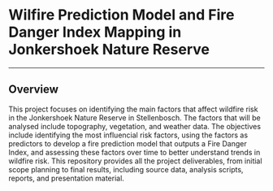 # Wilfire Prediction Model and Fire Danger Index Mapping in Jonkershoek Nature Reserve

---

## Overview
This project focuses on identifying the main factors that affect wildfire risk in the Jonkershoek Nature Reserve in Stellenbosch. The factors that will be analysed include topography, vegetation, and weather data. The objectives include identifying the most influencial risk factors, using the factors as predictors to develop a fire prediction model that outputs a Fire Danger Index, and assessing these factors over time to better understand trends in wildfire risk. This repository provides all the project deliverables, from initial scope planning to final results, including source data, analysis scripts, reports, and presentation material.

